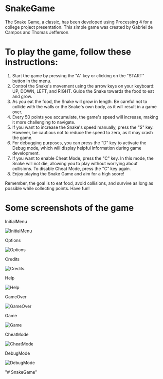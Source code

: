 # SnakeGame

The Snake Game, a classic, has been developed using Processing 4 for a college project presentation. 
This simple game was created by Gabriel de Campos and Thomas Jefferson.

# To play the game, follow these instructions:

1. Start the game by pressing the "A" key or clicking on the "START" button in the menu.
2. Control the Snake's movement using the arrow keys on your keyboard: UP, DOWN, LEFT, and RIGHT. Guide the Snake towards the food to eat and grow.
3. As you eat the food, the Snake will grow in length. Be careful not to collide with the walls or the Snake's own body, as it will result in a game over.
4. Every 50 points you accumulate, the game's speed will increase, making it more challenging to navigate.
5. If you want to increase the Snake's speed manually, press the "S" key. However, be cautious not to reduce the speed to zero, as it may crash the game.
6. For debugging purposes, you can press the "D" key to activate the Debug mode, which will display helpful information during game development.
7. If you want to enable Cheat Mode, press the "C" key. In this mode, the Snake will not die, allowing you to play without worrying about collisions. To disable Cheat Mode, press the "C" key again.
8. Enjoy playing the Snake Game and aim for a high score!

Remember, the goal is to eat food, avoid collisions, and survive as long as possible while collecting points. Have fun!

# Some screenshots of the game

InitialMenu

![InitialMenu](https://github.com/ThomasJCode/SnakeGame/assets/102050735/d17aabee-fa1f-44e2-b5a5-9f294b410ed1)


Options

![Options](https://github.com/ThomasJCode/SnakeGame/assets/102050735/d2e7ad9f-9874-4fa7-a2f9-f787cdb91427)


Credits

![Credits](https://github.com/ThomasJCode/SnakeGame/assets/102050735/0c1c0f1c-7059-4907-a285-b684ba23bcf4)


Help

![Help](https://github.com/ThomasJCode/SnakeGame/assets/102050735/3dbf73f9-cf12-4379-b60a-653c5768760c)


GameOver

![GameOver](https://github.com/ThomasJCode/SnakeGame/assets/102050735/9873deea-f4a9-4567-8609-9b4379acd33b)


Game

![Game](https://github.com/ThomasJCode/SnakeGame/assets/102050735/804aacc3-9011-4a4e-abde-9431458cb119)


CheatMode

![CheatMode](https://github.com/ThomasJCode/SnakeGame/assets/102050735/ddaef012-a78b-4a1c-b229-199d5e2ed192)


DebugMode

![DebugMode](https://github.com/ThomasJCode/SnakeGame/assets/102050735/3ffe93e5-4979-43fc-a10a-28b90851dd73)

 
"# SnakeGame" 
